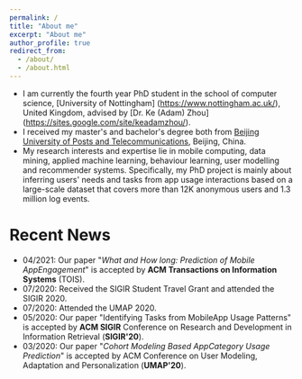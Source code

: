 ```yaml
---
permalink: /
title: "About me"
excerpt: "About me"
author_profile: true
redirect_from: 
  - /about/
  - /about.html
---
```


* I am currently the fourth year PhD student in the school of computer science, [University of Nottingham] (https://www.nottingham.ac.uk/), United Kingdom, advised by [Dr. Ke (Adam) Zhou] (https://sites.google.com/site/keadamzhou/). 
* I received my master's and bachelor's degree both from [Beijing University of Posts and Telecommunications](https://english.bupt.edu.cn/), Beijing, China. 
* My research interests and expertise lie in mobile computing, data mining, applied machine learning, behaviour learning, user modelling and recommender systems. Specifically, my PhD project is mainly about inferring users' needs and tasks from app usage interactions based on a large-scale dataset that covers more than 12K anonymous users and 1.3 million log events.


Recent News
======
* 04/2021:  Our paper "_What and How long: Prediction of Mobile AppEngagement_" is accepted by **ACM Transactions on Information Systems** (TOIS).
* 07/2020:  Received the SIGIR Student Travel Grant and attended the SIGIR 2020.
* 07/2020:  Attended the UMAP 2020. 
* 05/2020:  Our paper "Identifying Tasks from MobileApp Usage Patterns" is accepted by **ACM SIGIR** Conference on Research and Development in Information Retrieval (**SIGIR'20**).
* 03/2020:  Our paper "_Cohort Modeling Based AppCategory Usage Prediction_" is accepted by ACM Conference on User Modeling, Adaptation and Personalization (**UMAP'20**). 


